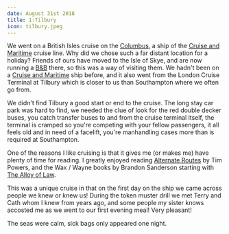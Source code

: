 ```yaml
---
date: August 31st 2018
title: 1:Tilbury
icon: tilbury.jpeg
---
```

We went on a British Isles cruise on the [Columbus](https://www.cruiseandmaritime.com/our-ships/columbus), a ship of the
[Cruise and Maritime](https://www.cruiseandmaritime.com/) cruise line.  Why did
we chose such a far distant location for a holiday? Friends of ours have moved
to the Isle of Skye, and are now running a [B&B](https://www.therosesbb.co.uk/en-GB) there, so this was a way
of visiting them. We hadn't been on a [Cruise and Maritime](https://www.cruiseandmaritime.com/) ship before,
and it also went from the London Cruise Terminal at Tilbury which is
closer to us than Southampton where we often go from.

We didn't find Tilbury a good start or end to the cruise. The long stay car park was
hard to find, we needed the clue of look for the red double decker buses, you catch
transfer buses to and from the cruise terminal itself, the terminal is cramped so you're
competing with your fellow passengers, it all feels old and in need of a facelift, you're
manhandling cases more than is required at Southampton.

One of the reasons I like cruising is that it gives me (or makes me) have plenty of time
for reading. I greatly enjoyed reading [Alternate Routes](https://www.baen.com/alternate-routes-earc.html) by Tim Powers, and the Wax / Wayne books by Brandon Sanderson starting with
[The Alloy of Law](https://brandonsanderson.com/books/mistborn/the-alloy-of-law/).

This was a unique cruise in that on the first day on the ship we came across people
we knew or knew us! During the token muster drill we met Terry and Cath whom I knew from
years ago, and some people my sister knows accosted me as we went to our first evening meal!
Very pleasant!

The seas were calm, sick bags only appeared one night.
